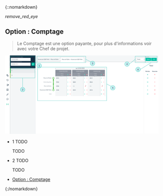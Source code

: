 ﻿{::nomarkdown}
<article id="count" class="article">	
<div class="row">
	<div class="section col s12 m12 l10 bodybox">
		<a class="btn-floating btn-large waves-effect waves-light printButton" onclick="setArticleView()"><i class="material-icons">remove_red_eye</i></a>
		<h1>Option : Comptage</h1>
		<div id="supervision-count-cat1" class="section scrollspy">
			<div class="row valign-wrapper">
				<div class="col s12 m12 l12">
					<blockquote class="gold">Le Comptage est une option payante, pour plus d'informations voir avec votre Chef de projet.
					</blockquote>
					<div class="material-placeholder"><img src="/images/fr/supervision_count.png" alt="" class="greyBorder responsive-img materialboxed initialized" data-caption="Interface Comptage de la supervision"></div>
				</div>
			</div>
			<ul class="collection">
				<li class="collection-item avatar"><span class="number-icon circle cyan lighten-5">1</span> <span class="title">TODO</span>
					<p>TODO</p></li>
				<li class="collection-item avatar"><span class="number-icon circle cyan lighten-5">2</span> <span class="title">TODO</span>
					<p>TODO</p></li>
			</ul>
		</div>
	</div>
	<div class="col hide-on-small-only m3 l2 articleNav">
		<ul class="section table-of-contents">
			<li><a href="#supervision-count-cat1">Option : Comptage</a></li>
		</ul>
	</div>
</div>
</article>
{:/nomarkdown}